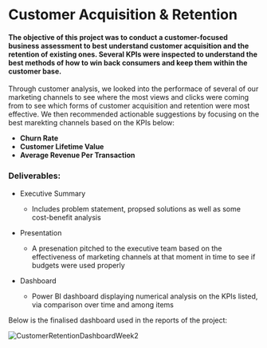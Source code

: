 # Customer Acquisition & Retention

#### The objective of this project was to conduct a customer-focused business assessment to best understand customer acquisition and the retention of existing ones. Several KPIs were inspected to understand the best methods of how to win back consumers and keep them within the customer base. ####

Through customer analysis, we looked into the performace of several of our marketing channels to see where the most views and clicks were coming from to see which forms of customer acquisition and retention were most effective. We then recommended actionable suggestions by focusing on the best marekting channels based on the KPIs below:

* **Churn Rate**
* **Customer Lifetime Value**
* **Average Revenue Per Transaction**

### Deliverables: ###
* Executive Summary
  * Includes problem statement, propsed solutions as well as some cost-benefit analysis

* Presentation
  * A presenation pitched to the executive team based on the effectiveness of marketing channels at that moment in time to see if budgets were used properly

* Dashboard
  * Power BI dashboard displaying numerical analysis on the KPIs listed, via comparison over time and among items

Below is the finalised dashboard used in the reports of the project:

![CustomerRetentionDashboardWeek2](https://github.com/marofrahman/customer-retention-project/assets/134495772/b008e6e4-604e-4be0-a653-5e6816b2981a)
